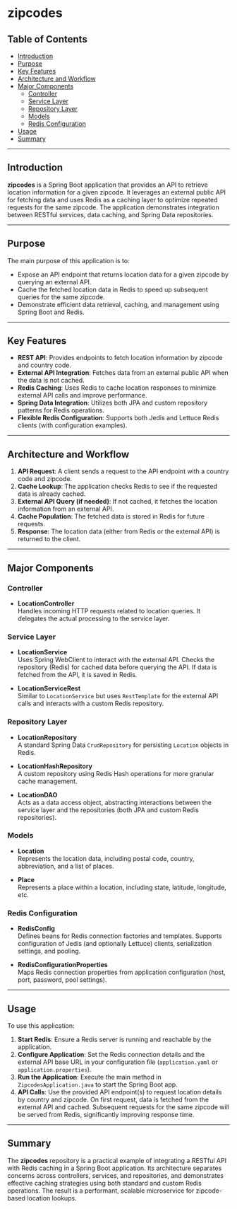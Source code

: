 # zipcodes


## Table of Contents
- [Introduction](#introduction)
- [Purpose](#purpose)
- [Key Features](#key-features)
- [Architecture and Workflow](#architecture-and-workflow)
- [Major Components](#major-components)
  - [Controller](#controller)
  - [Service Layer](#service-layer)
  - [Repository Layer](#repository-layer)
  - [Models](#models)
  - [Redis Configuration](#redis-configuration)
- [Usage](#usage)
- [Summary](#summary)

---

## Introduction

**zipcodes** is a Spring Boot application that provides an API to retrieve location information for a given zipcode. It leverages an external public API for fetching data and uses Redis as a caching layer to optimize repeated requests for the same zipcode. The application demonstrates integration between RESTful services, data caching, and Spring Data repositories.

---

## Purpose

The main purpose of this application is to:
- Expose an API endpoint that returns location data for a given zipcode by querying an external API.
- Cache the fetched location data in Redis to speed up subsequent queries for the same zipcode.
- Demonstrate efficient data retrieval, caching, and management using Spring Boot and Redis.

---

## Key Features

- **REST API**: Provides endpoints to fetch location information by zipcode and country code.
- **External API Integration**: Fetches data from an external public API when the data is not cached.
- **Redis Caching**: Uses Redis to cache location responses to minimize external API calls and improve performance.
- **Spring Data Integration**: Utilizes both JPA and custom repository patterns for Redis operations.
- **Flexible Redis Configuration**: Supports both Jedis and Lettuce Redis clients (with configuration examples).

---

## Architecture and Workflow

1. **API Request**: A client sends a request to the API endpoint with a country code and zipcode.
2. **Cache Lookup**: The application checks Redis to see if the requested data is already cached.
3. **External API Query (if needed)**: If not cached, it fetches the location information from an external API.
4. **Cache Population**: The fetched data is stored in Redis for future requests.
5. **Response**: The location data (either from Redis or the external API) is returned to the client.

---

## Major Components

### Controller

- **LocationController**  
  Handles incoming HTTP requests related to location queries. It delegates the actual processing to the service layer.

### Service Layer

- **LocationService**  
  Uses Spring WebClient to interact with the external API. Checks the repository (Redis) for cached data before querying the API. If data is fetched from the API, it is saved in Redis.

- **LocationServiceRest**  
  Similar to `LocationService` but uses `RestTemplate` for the external API calls and interacts with a custom Redis repository.

### Repository Layer

- **LocationRepository**  
  A standard Spring Data `CrudRepository` for persisting `Location` objects in Redis.

- **LocationHashRepository**  
  A custom repository using Redis Hash operations for more granular cache management.

- **LocationDAO**  
  Acts as a data access object, abstracting interactions between the service layer and the repositories (both JPA and custom Redis repositories).

### Models

- **Location**  
  Represents the location data, including postal code, country, abbreviation, and a list of places.

- **Place**  
  Represents a place within a location, including state, latitude, longitude, etc.

### Redis Configuration

- **RedisConfig**  
  Defines beans for Redis connection factories and templates. Supports configuration of Jedis (and optionally Lettuce) clients, serialization settings, and pooling.

- **RedisConfigurationProperties**  
  Maps Redis connection properties from application configuration (host, port, password, pool settings).

---

## Usage

To use this application:
1. **Start Redis**: Ensure a Redis server is running and reachable by the application.
2. **Configure Application**: Set the Redis connection details and the external API base URL in your configuration file (`application.yaml` or `application.properties`).
3. **Run the Application**: Execute the main method in `ZipcodesApplication.java` to start the Spring Boot app.
4. **API Calls**: Use the provided API endpoint(s) to request location details by country and zipcode. On first request, data is fetched from the external API and cached. Subsequent requests for the same zipcode will be served from Redis, significantly improving response time.

---

## Summary

The **zipcodes** repository is a practical example of integrating a RESTful API with Redis caching in a Spring Boot application. Its architecture separates concerns across controllers, services, and repositories, and demonstrates effective caching strategies using both standard and custom Redis operations. The result is a performant, scalable microservice for zipcode-based location lookups.
